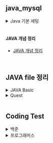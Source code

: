 ## java_mysql

<details>
<summary>Java 기본 세팅</summary>

#### Main package
- java:17

#### CLI with Dockerfile and compose.xml : duration 150.4s
```
# --project-name is docker container name
~$ docker-compose --project-name java_mysql up -d --build
```
#### samples
- [src/Sameple.java](./src/Sample.java)

</details>

<br/>

#### JAVA 개념 정리
- [JAVA 개념 정리](https://github.com/YugyeongJo/study_javas/wiki)

<br/>

## JAVA file 정리
<details>
<summary>JAVA Basic</summary>

|구분|파일명|적용내용|파일내용|비고|
|--|--|--|--|--|
|1|[Main](./src/main/java/co_templates/Main.java)|기본 template|기본 template <br> print()|파일명과 class명 일치 필수 <br> System.out.println()|
|2|[DataTypes](./src/main/java/co_templates/DataTypes.java)|datatype(int, bool, string, float)|기본적인 datatype|변수 선언 시 datatype 지정 필수|
|3|[Scanners](./src/main/java/co_templates/Scanners.java)|scanner|scanner 활용하여 외부 입력값 받기||
|4|[Booleans](./src/main/java/co_templates/Booleans.java)|datatype(boolean)|논리자료형 datatype <br> && / ! |&& : and <br> ! : not 의미|
|5|[Ifs](./src/main/java/co_templates/Ifs.java)|if 구문|if 구문||
|6|[LoopsFors](./src/main/java/co_templates/LoopsFors.java)|for 구문|for 구문 <br> 1) for-loop <br> 2) for-each|for-loop : range 범위를 가지고 for문 적용 <br> for-each : list 자체를 넣어서 for문 적용|
|7|[LoopsWhiles](./src/main/java/co_templates/LoopsWhiles.java)|while & break 구문|while & break 구문||
|8|[DataTypeStrings](./src/main/java/co_templates/DataTypeStrings.java)|datatype(string)|문자형 datatype <br> length() / concat() / replaceAll()|length() : 길이 확인 <br> concat() : 결합 <br> 대체|
|9|[DataTypeArrayLists](./src/main/java/co_templates/DataTypeArrayLists.java)|arraylist <br> add(), get(), size(), remove(), set(), clear()|arraylist 형태(List)로 data 저장, 출력, 삭제, 교체|순서 포함 O|
|10|[DatatypeHashMaps](./src/main/java/co_templates/DatatypeHashMaps.java)|hashmap <br> put(), get(), size(), remove(), clear(), keyset(), values()|hashmap 형태(Dictionary)로 data 저장, 출력, 삭제, key값만 출력, value값만 출력|순서 포함 X, 랜덤으로 출력|
|11|[TypeCastIntegers](./src/main/java/co_templates/TypeCastIntegers.java)|Integer.parseInt()|string타입의 숫자를 int타입으로 변환||
|12|[OopCasts](./src/main/java/co_templates/OopCasts.java)|casting datatype|object를 활용하여 data의 다양한 객체타입 지정|data 활용시 casting 필요|
|14|[MethodsMain](./src/main/java/co_templates/MethodsMain.java)|function 기본 구조|function 기본 구조||
|15|[MethodsSubs](./src/main/java/co_templates/MethodsSubs.java)|Main에서 function 호출|Main에서 function 호출||
|16|[TryCatchsMain](./src/main/java/co_templates/TryCatchsMain.java)|Try Catch 구문|Try Catch 구문|Catch로 빠졌을 경우 (Exception e) 활용|
|17|[TryCatchsSubs](./src/main/java/co_templates/TryCatchsSubs.java)|Try Catch 구문|Try Catch 구문|Catch로 빠졌을 경우 (Exception e) 활용|
|18|||||

</details>

<details>
<summary>Quest</summary>

|구분|파일명|적용내용|파일내용|비고|
|--|--|--|--|--|
|1|[Additions](./src/main/java/quests/Additions.java)|Scanner|Scanner 사용하여 입력받은 값 합산하기||
|2|[ForsIfs](./src/main/java/quests/ForsIfs.java)|For 구문 <br> 지수연산|입력값 지수연산하여 4의 배수인지 확인하기||
|3|[WhilesIfsBreak](./src/main/java/quests/WhilesIfsBreak.java)|While & break 구문|점수에 따른 학점 계산하기||
|4|[pollsWithoutDB](./src/main/java/quests/pollsWithoutDB.java)|ArrayList(add, get) <br> for-loop문 <br> for-each문|영화 선호도 설문조사하기||
|5|[problemsWithoutDB](./src/main/java/quests/problemsWithoutDB.java)|ArrayList(add, get) <br> HashMap(put)|문제 출제 후 답항 입력받기||
|6|[AdditionsMain](./src/main/java/quests/AdditionsMain.java)<br>[AdditionsSub](./src/main/java/quests/AdditionsSub.java)|Scanner, function|입력값 합산 function으로 호출하기||
|7|[ArithmeticsMain](./src/main/java/quests/ArithmeticsMain.java)<br>[AdditionsSub](./src/main/java/quests/AdditionsSub.java)<br>[ArithmeticsInputOutput](./src/main/java/quests/ArithmeticsInputOutput.java)|try-catch, fucntion|try-catch문 활용한 사칙연산 function 호출||
|9|||||
|10|||||

</details>

<br/>

## Coding Test
<details>

  <summary>백준</summary>

  |구분|소스|문제설명|출처|
  |--|--|--|--|
  |입출력과 사칙연산|[JAVA](./src/codingtests/Beakjoon/B2557.java)|Hello World!를 출력|[백준 2557](https://www.acmicpc.net/problem/2557)|

</details>

<details>
  <summary>프로그래머스</summary>
  
  |NO|구분|소스|문제설명|출처|
  |--|--|--|--|--|
  |1|입문문제|[JAVA](./src/codingtests/programmers/P120810.java)|나머지 구하기|[프로그래머스 120810](https://school.programmers.co.kr/learn/courses/30/lessons/120810)|
  
</details>